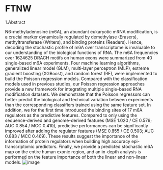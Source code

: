 # FTNW

1.Abstract 

N6-methyladenosine (m6A), an abundant eukaryotic mRNA modification, is a crucial marker dynamically regulated by demethylase (Erasers), methyltransferase (Writers), and binding proteins (Readers). Hence, decoding the stochastic profile of m6A over transcriptome is invaluable to our understanding of the biological functions of RNA. The m6A frequencies over 1624625 DRACH motifs on human exons were summarized from 40 single-based m6A experiments. Four machine learning algorithms, generalized linear model (GLM), multi-layer perceptron (MLP), extreme gradient boosting (XGBoost), and random forest (RF), were implemented to build the Poisson regression models. Compared with the classification models used in previous studies, our Poisson regression approaches provide a new framework for integrating multiple single-based RNA modification datasets. We demonstrate that the Poisson regressors can better predict the biological and technical variation between experiments than the corresponding classifiers trained using the same feature set. In addition, we for the first time introduced the binding sites of 17 m6A regulators as the predictive features. Compared to only using the sequence-derived and genome-derived features (MSE 1.020 / CE 0.579; AUC 0.854 / MCC 0.410), predictive performances can be significantly improved after adding the regulator features (MSE 0.855 / CE 0.503; AUC 0.883 / MCC 0.469). These results suggest the importance of the information of protein regulators when building high accuracy epi-transcriptomic predictors. Finally, we provide a predicted stochastic m6A map on the entire human exonic region, and an in-depth analysis is performed on the feature importance of both the linear and non-linear models.
![image](https://user-images.githubusercontent.com/60843553/234448002-180db012-ff28-4979-a46a-17fc0c35ae43.png)
